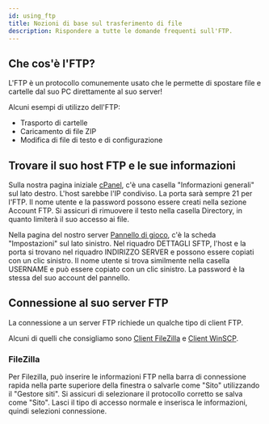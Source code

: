 ```yaml
---
id: using_ftp
title: Nozioni di base sul trasferimento di file
description: Rispondere a tutte le domande frequenti sull'FTP.
---
```


## Che cos'è l'FTP?

L'FTP è un protocollo comunemente usato che le permette di spostare file e cartelle dal suo PC direttamente al suo server!

Alcuni esempi di utilizzo dell'FTP:

- Trasporto di cartelle
- Caricamento di file ZIP
- Modifica di file di testo e di configurazione

## Trovare il suo host FTP e le sue informazioni

Sulla nostra pagina iniziale [cPanel](https://hrzn.link/cpanel), c'è una casella "Informazioni generali" sul lato destro.
L'host sarebbe l'IP condiviso.
La porta sarà sempre 21 per l'FTP.
Il nome utente e la password possono essere creati nella sezione Account FTP.
Si assicuri di rimuovere il testo nella casella Directory, in quanto limiterà il suo accesso ai file.

Nella pagina del nostro server [Pannello di gioco](https://hrzn.link/panel), c'è la scheda "Impostazioni" sul lato sinistro.
Nel riquadro DETTAGLI SFTP, l'host e la porta si trovano nel riquadro INDIRIZZO SERVER e possono essere copiati con un clic sinistro.
Il nome utente si trova similmente nella casella USERNAME e può essere copiato con un clic sinistro.
La password è la stessa del suo account del pannello.

## Connessione al suo server FTP

La connessione a un server FTP richiede un qualche tipo di client FTP.

Alcuni di quelli che consigliamo sono [Client FileZilla](https://filezilla-project.org/download.php?type=client) e [Client WinSCP](https://winscp.net/eng/download.php).

### FileZilla

Per Filezilla, può inserire le informazioni FTP nella barra di connessione rapida nella parte superiore della finestra o salvarle come "Sito" utilizzando il "Gestore siti".
Si assicuri di selezionare il protocollo corretto se salva come "Sito".
Lasci il tipo di accesso normale e inserisca le informazioni, quindi selezioni connessione.
